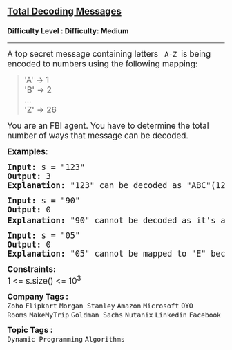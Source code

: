 <h2><a href="https://www.geeksforgeeks.org/problems/total-decoding-messages1235/1?page=3&company=Flipkart,Adobe&difficulty=Medium&status=unsolved&sortBy=accuracy">Total Decoding Messages</a></h2><h3>Difficulty Level : Difficulty: Medium</h3><hr><div class="problems_problem_content__Xm_eO"><p><span style="font-size: 14pt;">A top secret message containing letters <code>&nbsp;A-Z </code>is being encoded to numbers using the following mapping:</span></p>
<div class="highlighter-rouge">
<blockquote>
<p><span style="font-size: 14pt;">'A' -&gt; 1 <br></span><span style="font-size: 14pt;">'B' -&gt; 2 <br>... <br>'Z' -&gt; 26 </span></p>
</blockquote>
</div>
<p><span style="font-size: 14pt;">You are an FBI agent. You have to determine the total number of ways that message can be decoded.</span></p>
<p><span style="font-size: 14pt;"><strong>Examples:</strong></span></p>
<pre><span style="font-size: 14pt;"><strong>Input: </strong>s = "123"
<strong>Output: </strong>3
<strong>Explanation: </strong>"123" can be decoded as "ABC"(123), "LC"(12 3) and "AW"(1 23).
</span></pre>
<pre><span style="font-size: 14pt;"><strong>Input: </strong>s = "90"
<strong>Output: </strong>0
<strong>Explanation: </strong>"90" cannot be decoded as it's an invalid string and we cannot decode '0'.<sup><br></sup></span></pre>
<pre><span style="font-size: 14pt;"><strong>Input: </strong>s = "05"
<strong>Output: </strong>0
<strong>Explanation: </strong>"05" cannot be mapped to "E" because of the leading zero ("5" is different from "05"), the string is not a valid encoding, so return 0.</span></pre>
<p><span style="font-size: 14pt;"><strong>Constraints:</strong><br>1 &lt;= s.size() &lt;= 10<sup>3</sup></span></p></div><p><span style=font-size:18px><strong>Company Tags : </strong><br><code>Zoho</code>&nbsp;<code>Flipkart</code>&nbsp;<code>Morgan Stanley</code>&nbsp;<code>Amazon</code>&nbsp;<code>Microsoft</code>&nbsp;<code>OYO Rooms</code>&nbsp;<code>MakeMyTrip</code>&nbsp;<code>Goldman Sachs</code>&nbsp;<code>Nutanix</code>&nbsp;<code>Linkedin</code>&nbsp;<code>Facebook</code>&nbsp;<br><p><span style=font-size:18px><strong>Topic Tags : </strong><br><code>Dynamic Programming</code>&nbsp;<code>Algorithms</code>&nbsp;